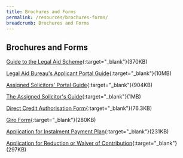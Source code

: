 ```yaml
---
title: Brochures and Forms
permalink: /resources/brochures-forms/
breadcrumb: Brochures and Forms
---
```

## Brochures and Forms

[Guide to the Legal Aid Scheme](/files/GuideToTheLegalAidSchemeBrochure-23Dec19.pdf){:target="_blank"}(370KB) <br>



[Legal Aid Bureau's Applicant Portal Guide](/files/LAB_AP_Portal_Guide.pdf){:target="_blank"}(10MB) <br>



[Assigned Solicitors' Portal Guide](/files/AS-Portal-Guide.pdf){:target="_blank"}(904KB) <br>



[The Assigned Solicitor's Guide](/files/The-Assigned-Solicitor-Guide.pdf){:target="_blank"}(1MB) <br>



[Direct Credit Authorisation Form](/files/DCA-Form.pdf){:target="_blank"}(76.3KB)<br>



[Giro Form](/files/Giro-form.pdf){:target="_blank"}(280KB)<br>



[Application for Instalment Payment Plan](/files/application_for_instalment_payment_plan.pdf){:target="_blank"}(231KB)<br>



[Application for Reduction or Waiver of Contribution](/files/application_for_reduction_or_waiver_of_contribution.pdf){:target="_blank"}(297KB)<br>
